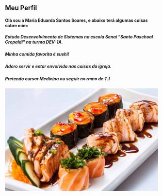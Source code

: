 ## Meu Perfil 

#### Olá sou a **Maria Eduarda Santos Soares**, e abaixo terá algumas coisas sobre mim:

##### Estudo Desenvolvimento de Sistemas na escola **Senai "Santo Paschoal Crepaldi"** na turma DEV-1A.

##### Minha comida favorita é sushi!

##### Adoro servir e estar envolvida nas coisas da igreja.

##### Pretendo cursar Medicina ou seguir no ramo de T.I 

![Alt text](image-3.png)